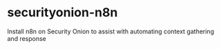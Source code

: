 # securityonion-n8n
Install n8n on Security Onion to assist with automating context gathering and response
